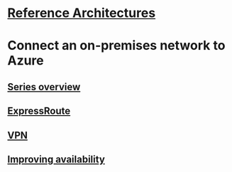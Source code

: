 # [Reference Architectures](/azure/architecture)
# Connect an on-premises network to Azure
## [Series overview](./index.md)
## [ExpressRoute](./expressroute.md)
## [VPN](./vpn.md)
## [Improving availability](./expressroute-vpn-failover.md)